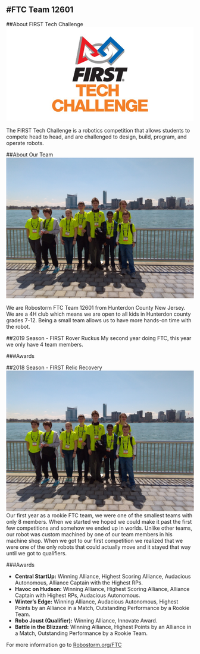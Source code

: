 #FTC Team 12601
---
##About FIRST Tech Challenge
![FTC Logo](img\FTC-Logo.jpg)

The FIRST Tech Challenge is a robotics competition that allows students to compete head to head, and are challenged to design, build, program, and operate robots.

##About Our Team
![Team Picture](img\Team-Picture.jpg)

We are Robostorm FTC Team 12601 from Hunterdon County New Jersey.  We are a 4H club which means we are open to all kids in Hunterdon county grades 7-12.  Being a small team allows us to have more hands-on time with the robot.

##2019 Season - FIRST Rover Ruckus
My second year doing FTC, this year we only have 4 team members.

###Awards

##2018 Season - FIRST Relic Recovery
![Team Picture](img\Team-Picture.jpg)
Our first year as a rookie FTC team, we were one of the smallest teams with only 8 members.  When we started we hoped we could make it past the first few competitions and somehow we ended up in worlds.  Unlike other teams, our robot was custom machined by one of our team members in his machine shop.  When we got to our first competition we realized that we were one of the only robots that could actually move and it stayed that way until we got to qualifiers.

###Awards
* **Central StartUp:** Winning Alliance, Highest Scoring Alliance, Audacious Autonomous, Alliance Captain with the Highest RPs.
* **Havoc on Hudson:** Winning Alliance, Highest Scoring Alliance, Alliance Captain with Highest RPs, Audacious Autonomous.
* **Winter’s Edge:** Winning Alliance, Audacious Autonomous, Highest Points by an Alliance in a Match, Outstanding Performance by a Rookie Team.
* **Robo Joust (Qualifier):** Winning Alliance, Innovate Award.
* **Battle in the Blizzard:** Winning Alliance, Highest Points by an Alliance in a Match, Outstanding Performance by a Rookie Team.


For more information go to [Robostorm.org/FTC](https://robostorm.org/ftc/)
